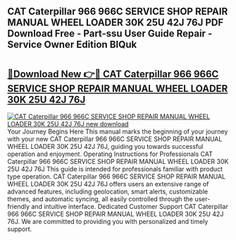 ## CAT Caterpillar 966 966C SERVICE SHOP REPAIR MANUAL WHEEL LOADER 30K 25U 42J 76J PDF Download Free - Part-ssu User Guide Repair - Service Owner Edition BIQuk

# <h2><a href="http://bc86709.oget.top/?id=CAT+Caterpillar+966+966C+SERVICE+SHOP+REPAIR+MANUAL+WHEEL+LOADER+30K+25U+42J+76J">🔗Download New 👉🔴 CAT Caterpillar 966 966C SERVICE SHOP REPAIR MANUAL WHEEL LOADER 30K 25U 42J 76J</a></h2>

[![CAT Caterpillar 966 966C SERVICE SHOP REPAIR MANUAL WHEEL LOADER 30K 25U 42J 76J new download](https://i.imgur.com/5g1atiW.png)](http://bc86709.oget.top/?id=CAT+Caterpillar+966+966C+SERVICE+SHOP+REPAIR+MANUAL+WHEEL+LOADER+30K+25U+42J+76J)
Your Journey Begins Here This manual marks the beginning of your journey with your new CAT Caterpillar 966 966C SERVICE SHOP REPAIR MANUAL WHEEL LOADER 30K 25U 42J 76J, guiding you towards successful operation and enjoyment. Operating Instructions for Professionals CAT Caterpillar 966 966C SERVICE SHOP REPAIR MANUAL WHEEL LOADER 30K 25U 42J 76J This guide is intended for professionals familiar with product type operation. CAT Caterpillar 966 966C SERVICE SHOP REPAIR MANUAL WHEEL LOADER 30K 25U 42J 76J offers users an extensive range of advanced features, including geolocation, smart alerts, customizable themes, and automatic syncing, all easily controlled through the user-friendly and intuitive interface. Dedicated Customer Support CAT Caterpillar 966 966C SERVICE SHOP REPAIR MANUAL WHEEL LOADER 30K 25U 42J 76J. We are committed to providing you with personalized and timely support.
